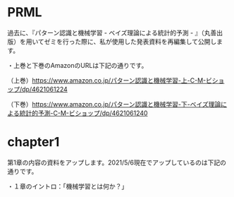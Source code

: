 # PRML
過去に、『パターン認識と機械学習 - ベイズ理論による統計的予測 - 』（丸善出版）を用いてゼミを行った際に、私が使用した発表資料を再編集して公開します。

・上巻と下巻のAmazonのURLは下記の通りです。

（上巻）https://www.amazon.co.jp/パターン認識と機械学習-上-C-M-ビショップ/dp/4621061224

（下巻）https://www.amazon.co.jp/パターン認識と機械学習-下-ベイズ理論による統計的予測-C-M-ビショップ/dp/4621061240

# chapter1
第1章の内容の資料をアップします。2021/5/6現在でアップしているのは下記の通りです。

・１章のイントロ：「機械学習とは何か？」

